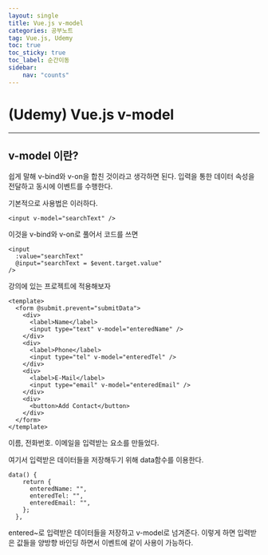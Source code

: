 ```yaml
---
layout: single
title: Vue.js v-model
categories: 공부노트
tag: Vue.js, Udemy
toc: true
toc_sticky: true
toc_label: 순간이동
sidebar:
    nav: "counts"
---
```


# (Udemy) Vue.js v-model

- - -

## v-model 이란?

쉽게 말해 v-bind와 v-on을 합친 것이라고 생각하면 된다.
입력을 통한 데이터 속성을 전달하고 동시에 이벤트를 수행한다.

기본적으로 사용법은 이러하다.
```
<input v-model="searchText" />
```

이것을 v-bind와 v-on로 풀어서 코드를 쓰면
```
<input
  :value="searchText"
  @input="searchText = $event.target.value"
/>
```

강의에 있는 프로젝트에 적용해보자
```
<template>
  <form @submit.prevent="submitData">
    <div>
      <label>Name</label>
      <input type="text" v-model="enteredName" />
    </div>
    <div>
      <label>Phone</label>
      <input type="tel" v-model="enteredTel" />
    </div>
    <div>
      <label>E-Mail</label>
      <input type="email" v-model="enteredEmail" />
    </div>
    <div>
      <button>Add Contact</button>
    </div>
  </form>
</template>
```

이름, 전화번호. 이메일을 입력받는 요소를 만들었다.

여기서 입력받은 데이터들을 저장해두기 위해 data함수를 이용한다.
```
data() {
    return {
      enteredName: "",
      enteredTel: "",
      enteredEmail: "",
    };
  },
```

entered~로 입력받은 데이터들을 저장하고 v-model로 넘겨준다.
이렇게 하면 입력받은 값들을 양방향 바인딩 하면서 이벤트에 같이 사용이 가능하다.